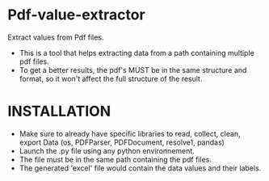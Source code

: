 # Pdf-value-extractor
Extract values from Pdf files.

- This is a tool that helps extracting data from a path containing multiple pdf files.
- To get a better results, the pdf's MUST be in the same structure and format, so it won't affect the full structure of the result.

# INSTALLATION 
- Make sure to already have specific libraries to read, collect, clean, export Data (os, PDFParser, PDFDocument, resolve1, pandas)
- Launch the .py file using any python environnement.
- The file must be in the same path containing the pdf files.
- The generated 'excel' file would contain the data values and their labels.


